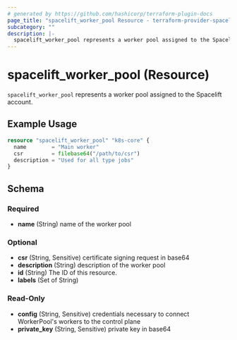```yaml
---
# generated by https://github.com/hashicorp/terraform-plugin-docs
page_title: "spacelift_worker_pool Resource - terraform-provider-spacelift"
subcategory: ""
description: |-
  spacelift_worker_pool represents a worker pool assigned to the Spacelift account.
---
```


# spacelift_worker_pool (Resource)

`spacelift_worker_pool` represents a worker pool assigned to the Spacelift account.

## Example Usage

```terraform
resource "spacelift_worker_pool" "k8s-core" {
  name        = "Main worker"
  csr         = filebase64("/path/to/csr")
  description = "Used for all type jobs"
}
```

<!-- schema generated by tfplugindocs -->
## Schema

### Required

- **name** (String) name of the worker pool

### Optional

- **csr** (String, Sensitive) certificate signing request in base64
- **description** (String) description of the worker pool
- **id** (String) The ID of this resource.
- **labels** (Set of String)

### Read-Only

- **config** (String, Sensitive) credentials necessary to connect WorkerPool's workers to the control plane
- **private_key** (String, Sensitive) private key in base64


